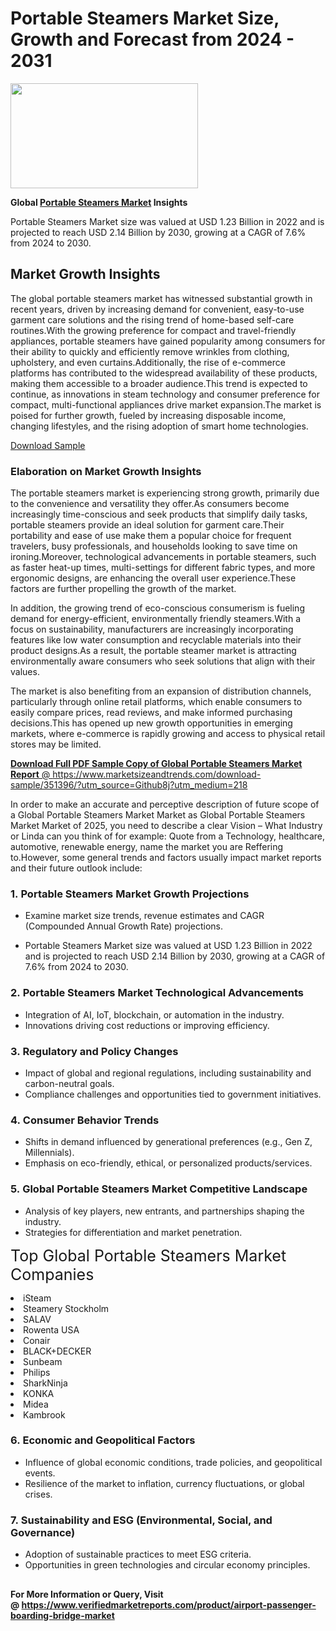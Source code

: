 <H1>Portable Steamers Market Size, Growth and Forecast from 2024 - 2031</H1><img class="aligncenter size-medium wp-image-584254" src="https://thirdeyenews.in/wp-content/uploads/2024/09/Global-Market-Research-300x168.jpeg" alt="" width="300" height="168" /><p><strong>Global&nbsp;<a href="https://www.marketsizeandtrends.com/download-sample/351396/?utm_source=Github8j?utm_medium=218">Portable Steamers Market</a> Insights</strong></p><p>Portable Steamers Market size was valued at USD 1.23 Billion in 2022 and is projected to reach USD 2.14 Billion by 2030, growing at a CAGR of 7.6% from 2024 to 2030.</p><p><h2>Market Growth Insights</h2> <p>The global portable steamers market has witnessed substantial growth in recent years, driven by increasing demand for convenient, easy-to-use garment care solutions and the rising trend of home-based self-care routines.With the growing preference for compact and travel-friendly appliances, portable steamers have gained popularity among consumers for their ability to quickly and efficiently remove wrinkles from clothing, upholstery, and even curtains.Additionally, the rise of e-commerce platforms has contributed to the widespread availability of these products, making them accessible to a broader audience.This trend is expected to continue, as innovations in steam technology and consumer preference for compact, multi-functional appliances drive market expansion.The market is poised for further growth, fueled by increasing disposable income, changing lifestyles, and the rising adoption of smart home technologies.</p> <p><a href="#">Download Sample</a></p> <h3>Elaboration on Market Growth Insights</h3> <p>The portable steamers market is experiencing strong growth, primarily due to the convenience and versatility they offer.As consumers become increasingly time-conscious and seek products that simplify daily tasks, portable steamers provide an ideal solution for garment care.Their portability and ease of use make them a popular choice for frequent travelers, busy professionals, and households looking to save time on ironing.Moreover, technological advancements in portable steamers, such as faster heat-up times, multi-settings for different fabric types, and more ergonomic designs, are enhancing the overall user experience.These factors are further propelling the growth of the market.</p> <p>In addition, the growing trend of eco-conscious consumerism is fueling demand for energy-efficient, environmentally friendly steamers.With a focus on sustainability, manufacturers are increasingly incorporating features like low water consumption and recyclable materials into their product designs.As a result, the portable steamer market is attracting environmentally aware consumers who seek solutions that align with their values.</p> <p>The market is also benefiting from an expansion of distribution channels, particularly through online retail platforms, which enable consumers to easily compare prices, read reviews, and make informed purchasing decisions.This has opened up new growth opportunities in emerging markets, where e-commerce is rapidly growing and access to physical retail stores may be limited.</p> <p><a href="#"></p><p><span class=""><strong>Download Full PDF Sample Copy of Global Portable Steamers Market Report</strong> @ <a href="https://www.marketsizeandtrends.com/download-sample/351396/?utm_source=Github8j?utm_medium=218" target="_blank">https://www.marketsizeandtrends.com/download-sample/351396/?utm_source=Github8j?utm_medium=218</a></span></p><p>In order to make an accurate and perceptive description of future scope of a Global&nbsp;Portable Steamers Market Market as Global&nbsp;Portable Steamers Market Market of 2025, you need to describe a clear Vision &ndash; What Industry or Linda can you think of for example: Quote from a Technology, healthcare, automotive, renewable energy, name the market you are Reffering to.However, some general trends and factors usually impact market reports and their future outlook include:</p><h3>1.&nbsp;<strong>Portable Steamers Market Growth Projections</strong></h3><ul><li>Examine market size trends, revenue estimates and CAGR (Compounded Annual Growth Rate) projections.</li><li><p>Portable Steamers Market size was valued at USD 1.23 Billion in 2022 and is projected to reach USD 2.14 Billion by 2030, growing at a CAGR of 7.6% from 2024 to 2030.</p></li></ul><h3>2.&nbsp;<strong>Portable Steamers Market Technological Advancements</strong></h3><ul><li>Integration of AI, IoT, blockchain, or automation in the industry.</li><li>Innovations driving cost reductions or improving efficiency.</li></ul><h3>3.&nbsp;<strong>Regulatory and Policy Changes</strong></h3><ul><li>Impact of global and regional regulations, including sustainability and carbon-neutral goals.</li><li>Compliance challenges and opportunities tied to government initiatives.</li></ul><h3>4.&nbsp;<strong>Consumer Behavior Trends</strong></h3><ul><li>Shifts in demand influenced by generational preferences (e.g., Gen Z, Millennials).</li><li>Emphasis on eco-friendly, ethical, or personalized products/services.</li></ul><h3>5.&nbsp;<strong>Global Portable Steamers Market Competitive Landscape</strong></h3><ul><li>Analysis of key players, new entrants, and partnerships shaping the industry.</li><li>Strategies for differentiation and market penetration.</li></ul><p data-pm-slice="1 1 []"><span style="color: inherit; font-family: inherit; font-size: 25px;">Top Global Portable Steamers Market Companies</span></p><div class="" data-test-id=""><p><li>iSteam</li><li> Steamery Stockholm</li><li> SALAV</li><li> Rowenta USA</li><li> Conair</li><li> BLACK+DECKER</li><li> Sunbeam</li><li> Philips</li><li> SharkNinja</li><li> KONKA</li><li> Midea</li><li> Kambrook</li></p></div><h3>6.&nbsp;<strong>Economic and Geopolitical Factors</strong></h3><ul><li>Influence of global economic conditions, trade policies, and geopolitical events.</li><li>Resilience of the market to inflation, currency fluctuations, or global crises.</li></ul><h3>7.&nbsp;<strong>Sustainability and ESG (Environmental, Social, and Governance)</strong></h3><ul><li>Adoption of sustainable practices to meet ESG criteria.</li><li>Opportunities in green technologies and circular economy principles.</li></ul><h2><strong style="font-size: 14px;">For More Information or Query, Visit @&nbsp;</strong><a style="background-color: #ffffff; font-size: 14px;" href="https://www.marketsizeandtrends.com/report/portable-steamers-market/" target="_blank">https://www.verifiedmarketreports.com/product/airport-passenger-boarding-bridge-market</a></h2>